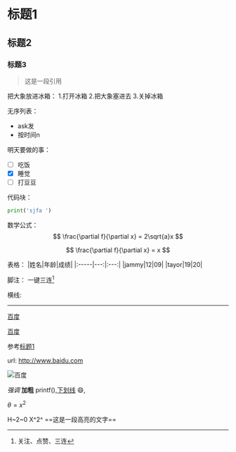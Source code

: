 # 标题1
## 标题2
### 标题3

>这是一段引用

把大象放进冰箱：
1.打开冰箱
2.把大象塞进去
3.关掉冰箱

无序列表：
- ask发
- 按时间n

明天要做的事：
- [ ] 吃饭
- [x] 睡觉
- [ ] 打豆豆

代码块：
```python
print('sjfa ')
```

数学公式：
$$
\frac{\partial f}{\partial x} = 2\sqrt{a}x
$$

$$
\frac{\partial f}{\partial x} = x
$$

表格：
|姓名|年龄|成绩|
|:-----|---:|:---:|
|jammy|12|09|
|tayor|19|20|


脚注：
一键三连[^三连]
[^三连]: 关注、点赞、三连

横线:

---

[百度](http://www.baidu.com"一个搜索引擎")


[百度][id]

[id]:baidu.com"一个搜索引擎"

参考[标题1](#标题1)

url:
http://www.baidu.com

![百度](http://www.baidu.com/img/bd_logo1.png?where=super"百度搜索")

*强调*
**加粗**
printf(),<u>下划线</u>
:smile:,

$\theta=x^2$

H~2~0
X^2^
==这是一段高亮的文字==











